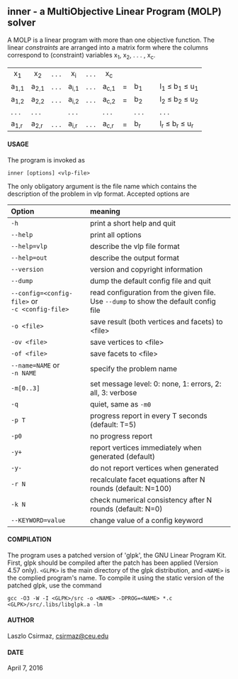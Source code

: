 ## inner - a MultiObjective Linear Program (MOLP) solver

A MOLP is a linear program with more than one objective function. The linear
*constraints* are arranged into a matrix form where the columns
correspond to (constraint) variables x<sub>1</sub>, x<sub>2</sub>, . . . ,
x<sub>c</sub>.
       
<table><tbody>
<tr><td align="center">x<sub>1</sub></td><td align="center">x<sub>2</sub></td><td> . . . </td>
<td align="center">x<sub>i</sub></td><td> . . . </td><td align="center">x<sub>c</sub></td>  <td colspan="4"> </td></tr>
<tr><td>a<sub>1,1</sub></td><td>a<sub>2,1</sub></td><td> . . . </td>
<td>a<sub>i,1</sub></td><td> . . . </td><td>a<sub>c,1</sub></td><td>=</td><td> b<sub>1</sub></td>
<td> &nbsp; </td><td>l<sub>1</sub> &le; b<sub>1</sub> &le; u<sub>1</sub></td></tr>
<tr><td>a<sub>1,2</sub></td><td>a<sub>2,2</sub></td><td> . . . </td>
<td>a<sub>i,2</sub></td><td> . . . </td><td>a<sub>c,2</sub></td><td>=</td><td> b<sub>2</sub></td>
<td> &nbsp; </td><td>l<sub>2</sub> &le; b<sub>2</sub> &le; u<sub>2</sub></td></tr>
<tr><td> . . . </td>        <td> . . .         </td><td>       </td>
<td> . . .         </td><td>       </td><td> . . .         </td><td> </td><td> . . . </td>
<td> &nbsp; </td><td> . . . </td></tr>
<tr><td>a<sub>1,r</sub></td><td>a<sub>2,r</sub></td><td> . . . </td>
<td>a<sub>i,r</sub></td><td> . . . </td><td>a<sub>c,r</sub></td><td>=</td><td> b<sub>r</sub></td>
<td> &nbsp; </td><td>l<sub>r</sub> &le; b<sub>r</sub> &le; u<sub>r</sub></td></tr>
</tbody></table>


#### USAGE

The program is invoked as

    inner [options] <vlp-file>

The only obligatory argument is the file name which contains the description
of the problem in vlp format. Accepted options are

| Option | meaning |
|:-------|:--------|
| `-h`          | print a short help and quit |
| `--help`      | print all options |
| `--help=vlp`  | describe the vlp file format |
| `--help=out`  | describe the output format |
| `--version`   | version and copyright information |
| `--dump`     | dump the default config file and quit |
| `--config=<config-file>` or <br> `-c <config-file>`  | read configuration from the given file. <br>  Use `--dump` to show the default config file |
| `-o <file>`  | save result (both vertices and facets) to \<file\> |
| `-ov <file>` | save vertices to \<file\> |
| `-of <file>` | save facets to \<file\> |
| `--name=NAME` or <br> `-n NAME`    | specify the problem name |
| `-m[0..3]`   | set message level: 0: none, 1: errors, 2: all, 3: verbose |
| `-q`         | quiet, same as `-m0` |
| `-p T`       | progress report in every T seconds (default: T=5) |
| `-p0`        | no progress report |
| `-y+`        | report vertices immediately when generated (default) |
| `-y-`        | do not report vertices when generated |
| `-r N`       | recalculate facet equations after N rounds (default: N=100) |
| `-k N`       | check numerical consistency after N rounds (default: N=0) |
| `--KEYWORD=value` | change value of a config keyword |


#### COMPILATION

The program uses a patched version of 'glpk', the GNU Linear Program Kit. 
First, glpk should be compiled after the patch has been applied (Version
4.57 only). `<GLPK>` is the main directory of the glpk distribution, and 
`<NAME>` is the complied program's name. To compile it using the static
version of the patched glpk, use the command

    gcc -O3 -W -I <GLPK>/src -o <NAME> -DPROG=<NAME> *.c <GLPK>/src/.libs/libglpk.a -lm



#### AUTHOR

Laszlo Csirmaz, <csirmaz@ceu.edu>

#### DATE

April 7, 2016

